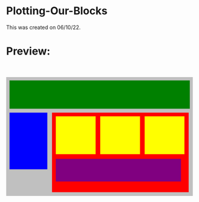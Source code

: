 # Plotting-Our-Blocks
This was created on 06/10/22.
<br><h1>Preview:</h1>
<br><br>
<img src="https://github.com/Taylor-Klar/Plotting-Our-Blocks/blob/main/Plotting%20Our%20Blocks.png">
